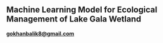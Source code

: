## Machine Learning Model for Ecological Management of Lake Gala Wetland

**gokhanbalik8@gmail.com**
